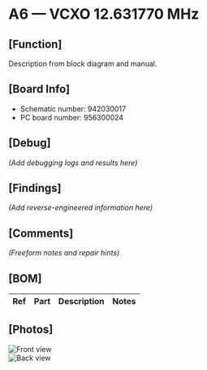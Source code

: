# A6 — VCXO 12.631770 MHz

## [Function]
Description from block diagram and manual.

## [Board Info]
- Schematic number: 942030017
- PC board number: 956300024

## [Debug]
*(Add debugging logs and results here)*

## [Findings]
*(Add reverse-engineered information here)*

## [Comments]
*(Freeform notes and repair hints)*

## [BOM]
| Ref | Part | Description | Notes |
|-----|------|-------------|-------|

## [Photos]
![Front view](A6_Front.jpg)  
![Back view](A6_Back.jpg)
